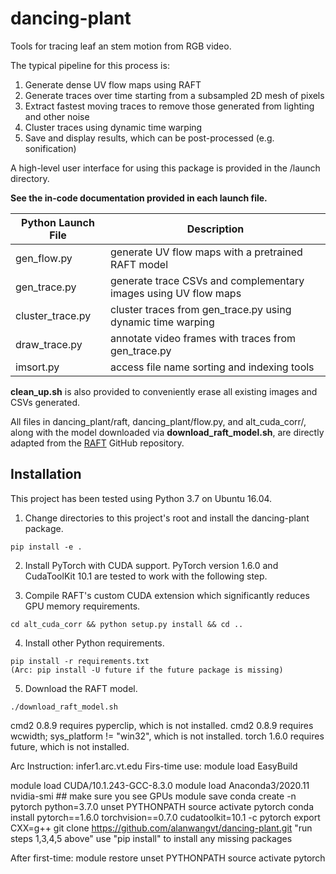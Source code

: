 # dancing-plant

Tools for tracing leaf an stem motion from RGB video.

The typical pipeline for this process is:
1) Generate dense UV flow maps using RAFT
2) Generate traces over time starting from a subsampled 2D mesh of pixels
3) Extract fastest moving traces to remove those generated from lighting and other noise
4) Cluster traces using dynamic time warping
5) Save and display results, which can be post-processed (e.g. sonification)

A high-level user interface for using this package is provided in the /launch directory.

**See the in-code documentation provided in each launch file.**

| Python Launch File | Description |
| ------------------ | ----------- |
| gen_flow.py | generate UV flow maps with a pretrained RAFT model |
| gen_trace.py | generate trace CSVs and complementary images using UV flow maps |
| cluster_trace.py | cluster traces from gen_trace.py using dynamic time warping |
| draw_trace.py | annotate video frames with traces from gen_trace.py |
| imsort.py | access file name sorting and indexing tools |

**clean_up.sh** is also provided to conveniently erase all existing images and CSVs generated.

All files in dancing_plant/raft, dancing_plant/flow.py, and alt_cuda_corr/, along with the model downloaded via **download_raft_model.sh**, are directly adapted from the [RAFT](https://github.com/princeton-vl/RAFT) GitHub repository.

## Installation

This project has been tested using Python 3.7 on Ubuntu 16.04.

1) Change directories to this project's root and install the dancing-plant package.

```
pip install -e .
```

2) Install PyTorch with CUDA support. PyTorch version 1.6.0 and CudaToolKit 10.1 are tested to work with the following step.

3) Compile RAFT's custom CUDA extension which significantly reduces GPU memory requirements.

```
cd alt_cuda_corr && python setup.py install && cd ..
```

4) Install other Python requirements.

```
pip install -r requirements.txt
(Arc: pip install -U future if the future package is missing)
```

5) Download the RAFT model.

```
./download_raft_model.sh
```

cmd2 0.8.9 requires pyperclip, which is not installed.
cmd2 0.8.9 requires wcwidth; sys_platform != "win32", which is not installed.
torch 1.6.0 requires future, which is not installed.

Arc Instruction:
infer1.arc.vt.edu
Firs-time use:
module load EasyBuild
<!-- module load python37 -->
<!-- module load CUDA/11.1.1-GCC-10.2.0 -->
module load CUDA/10.1.243-GCC-8.3.0
module load Anaconda3/2020.11
nvidia-smi  ## make sure you see GPUs
module save
conda create -n pytorch python=3.7.0
unset PYTHONPATH
source activate pytorch
conda install pytorch==1.6.0 torchvision==0.7.0 cudatoolkit=10.1 -c pytorch 
export CXX=g++ 
git clone https://github.com/alanwangvt/dancing-plant.git
"run steps 1,3,4,5 above"
use "pip install" to install any missing packages

<!-- In ~/.bashrc, add: alias python='/cm/local/apps/python37/bin/python'
                    export PYTHONPATH=/home/alanwang/dancing-plant:$PYTHONPATH
                    export CXX=g++ 
            then: source ~/.bashrc -->

After first-time:
module restore
unset PYTHONPATH
source activate pytorch